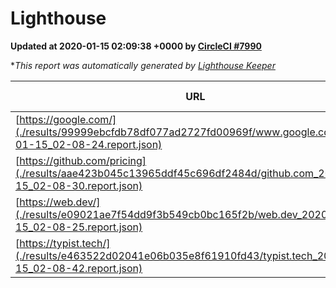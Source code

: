 
# Lighthouse

**Updated at 2020-01-15 02:09:38 +0000 by [CircleCI #7990](https://circleci.com/gh/ItinerisLtd/lighthouse-keeper-example/7990)**

**This report was automatically generated by [Lighthouse Keeper](https://github.com/itinerisltd/lighthouse-keeper)*

| URL | Performance | Accessibility | Best Practices | SEO | PWA | Updated At |
| --- | --- | --- | --- | --- | --- | --- |
| [https://google.com/](./results/99999ebcfdb78df077ad2727fd00969f/www.google.com_2020-01-15_02-08-24.report.json) | 0.94 | 0.86 | 0.93 | 0.92 | 0.56 | 2020-01-15T02:08:24.163Z |
| [https://github.com/pricing](./results/aae423b045c13965ddf45c696df2484d/github.com_2020-01-15_02-08-30.report.json) | 0.7 | 0.93 | 0.93 | 0.92 | 0.56 | 2020-01-15T02:08:30.313Z |
| [https://web.dev/](./results/e09021ae7f54dd9f3b549cb0bc165f2b/web.dev_2020-01-15_02-08-25.report.json) | 0.94 | 0.88 | 1 | 1 | 0.93 | 2020-01-15T02:08:25.062Z |
| [https://typist.tech/](./results/e463522d02041e06b035e8f61910fd43/typist.tech_2020-01-15_02-08-42.report.json) | 0.98 | 0.92 | 0.79 | 1 | 0.59 | 2020-01-15T02:08:42.821Z |

